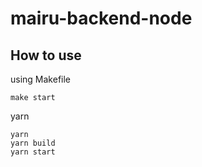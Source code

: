 # mairu-backend-node

## How to use

using Makefile

```
make start
```

yarn

```
yarn
yarn build
yarn start
```
